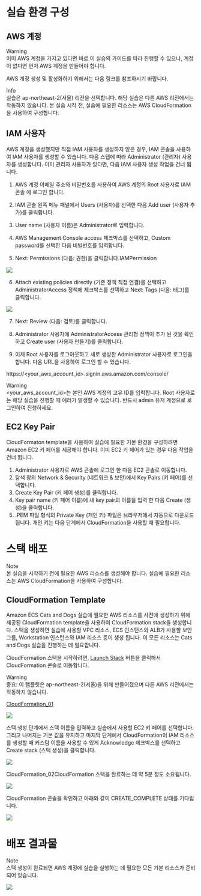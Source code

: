 # 실습 환경 구성

## AWS 계정

Warning  
이미 AWS 계정을 가지고 있다면 바로 이 실습의 가이드를 따라 진행할 수 있으나, 계정이 없다면 먼저 AWS 계정을 만들어야 합니다.

AWS 계정 생성 및 활성화하기 위해서는 다음 링크를 참조하시기 바랍니다.

Info  
실습은 ap-northeast-2(서울) 리전을 선택합니다. 해당 실습은 다른 AWS 리전에서는 작동하지 않습니다.
본 실습 시작 전, 실습에 필요한 리소스는 AWS CloudFormation을 사용하여 구성합니다.

## IAM 사용자
AWS 계정을 생성했지만 직접 IAM 사용자를 생성하지 않은 경우, IAM 콘솔을 사용하여 IAM 사용자를 생성할 수 있습니다. 다음 스텝에 따라 Administrator (관리자) 사용자를 생성합니다. 이미 관리자 사용자가 있다면, 다음 IAM 사용자 생성 작업을 건너 뜁니다.

1. AWS 계정 이메일 주소와 비밀번호를 사용하여 AWS 계정의 Root 사용자로 IAM 콘솔 에 로그인 합니다.

2. IAM 콘솔 왼쪽 메뉴 패널에서 Users (사용자)를 선택한 다음 Add user (사용자 추가)를 클릭합니다.

3. User name (사용자 이름)은 Administrator로 입력합니다.

4. AWS Management Console access 체크박스를 선택하고, Custom password를 선택한 다음 비빌번호를 입력합니다.

5. Next: Permissions (다음: 권한)을 클릭합니다.IAMPermission

![](../images/iam_user_01.png)

6. Attach existing policies directly (기존 정책 직접 연결)를 선택하고 AdministratorAccess 정책에 체크박스를 선택하고 Next: Tags (다음: 태그)를 클릭합니다.

![](../images/iam_user_02.png)

7. Next: Review (다음: 검토)를 클릭합니다.

8. Administrator 사용자에 AdministratorAccess 관리형 정책이 추가 된 것을 확인하고 Create user (사용자 만들기)를 클릭합니다.

9. 이제 Root 사용자를 로그아웃하고 새로 생성한 Administrator 사용자로 로그인을 합니다. 다음 URL을 사용하여 로그인 할 수 있습니다.

https://<your_aws_account_id>.signin.aws.amazon.com/console/

Warning  
<your_aws_account_id>는 본인 AWS 계정의 고유 ID를 입력합니다. Root 사용자로는 해당 실습을 진행할 때 에러가 발생할 수 있습니다. 반드시 admin 유저 계정으로 로그인하여 진행하세요.

## EC2 Key Pair
CloudFormaton template을 사용하여 실습에 필요한 기본 환경을 구성하려면 Amazon EC2 키 페어를 제공해야 합니다. 이미 EC2 키 페어가 있는 경우 다음 작업을 건너 뜁니다.

1. Administrator 사용자로 AWS 콘솔에 로그인 한 다음 EC2 콘솔로 이동합니다.
2. 탐색 창의 Network & Security (네트워크 & 보안)에서 Key Pairs (키 페어)를 선택합니다.
3. Create Key Pair (키 페어 생성)를 클릭합니다.
4. Key pair name (키 페어 이름)에 새 key pair의 이름을 입력 한 다음 Create (생성)을 클릭합니다.
5. .PEM 파일 형식의 Private Key (개인 키) 파일은 브라우저에서 자동으로 다운로드 됩니다. 개인 키는 다음 단계에서 CloudFormation을 사용할 때 필요합니다.

# 스택 배포

Note  
본 실습을 시작하기 전에 필요한 AWS 리소스를 생성해야 합니다. 실습에 필요한 리소스는 AWS CloudFormation을 사용하여 구성합니다.

## CloudFormation Template
Amazon ECS Cats and Dogs 실습에 필요한 AWS 리소스를 사전에 생성하기 위해 제공된 CloudFormation template을 사용하여 CloudFormation stack을 생성합니다. 스택을 생성하면 실습에 사용할 VPC 리소스, ECS 인스턴스와 ALB가 사용할 보안그룹, Workstation 인스턴스와 IAM 리소스 등이 생성 됩니다. 이 모든 리소스는 Cats and Dogs 실습을 진행하는 데 필요합니다.

CloudFormation 스택을 시작하려면, [Launch Stack](https://console.aws.amazon.com/cloudformation/home?region=ap-northeast-2#/stacks/new?stackName=ecs-demogo&templateURL=https://ecs-demogo-cf-template.s3.ap-northeast-2.amazonaws.com/demogostack.yaml) 버튼을 클릭해서 CloudFormation 콘솔로 이동합니다.

Warning  
중요: 이 탬플릿은 ap-northeast-2(서울)을 위해 만들어졌으며 다른 AWS 리전에서는 작동하지 않습니다.

[CloudFormation_01](https://console.aws.amazon.com/cloudformation/home?region=ap-northeast-2#/stacks/new?stackName=ecs-demogo&templateURL=https://ecs-demogo-cf-template.s3.ap-northeast-2.amazonaws.com/demogostack.yaml)

![](../images/cloud_formation1.png)

스택 생성 단계에서 스택 이름을 입력하고 실습에서 사용할 EC2 키 페어를 선택합니다. 그리고 나머지는 기본 값을 유지하고 마지막 단계에서 CloudFormation이 IAM 리소스를 생성할 때 커스텀 이름을 사용할 수 있게 Acknowledge 체크박스를 선택하고 Create stack (스택 생성)을 클릭합니다.

![](../images/cloud_formation2.png)

CloudFormation_02CloudFormation 스택을 완료하는 데 약 5분 정도 소요됩니다.

![](../images/cloud_formation3.png)

CloudFormation 콘솔을 확인하고 아래와 같이 CREATE_COMPLETE 상태를 기다립니다.

![](../images/cloud_formation4.png)

# 배포 결과물

Note  
스택 생성이 완료되면 AWS 계정에 실습을 실행하는 데 필요한 모든 기본 리소스가 준비되어 있습니다.

![](../images/output.svg)